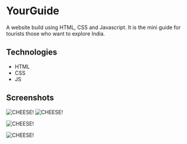 # YourGuide 
A website build using HTML, CSS and Javascript. It is the mini guide for tourists those who want to explore India.





## Technologies 

 - HTML
 - CSS
 - JS


## Screenshots
![CHEESE!](https://user-images.githubusercontent.com/87407097/155403622-26e41830-f3c0-401b-8a79-930cf7464c10.jpeg)
![CHEESE!](https://user-images.githubusercontent.com/87407097/155403948-b27237a9-75b0-4f49-b53e-76c1950df041.jpeg)

![CHEESE!](https://user-images.githubusercontent.com/87407097/155404999-b300736a-8228-40c9-9b3d-f3c81efe7286.jpeg)

![CHEESE!](https://user-images.githubusercontent.com/87407097/155404788-8f6a7b04-9041-451c-83d7-b549bdad2e55.jpeg)

